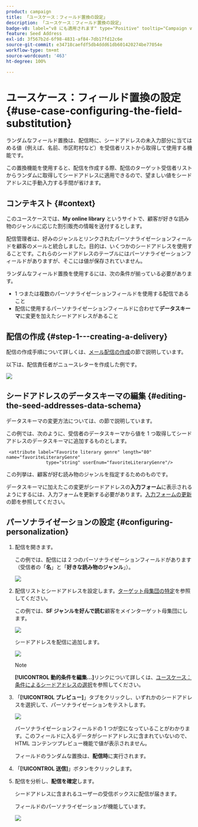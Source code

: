 ```yaml
---
product: campaign
title: 「ユースケース：フィールド置換の設定」
description: 「ユースケース：フィールド置換の設定」
badge-v8: label="v8 にも適用されます" type="Positive" tooltip="Campaign v8 にも適用されます"
feature: Seed Address
exl-id: 3f567b2d-6f98-4831-af84-7db17fd12c6e
source-git-commit: e34718caefdf5db4ddd61db601420274be77054e
workflow-type: tm+mt
source-wordcount: '463'
ht-degree: 100%

---
```


# ユースケース：フィールド置換の設定{#use-case-configuring-the-field-substitution}



ランダムなフィールド置換は、配信時に、シードアドレスの未入力部分に当てはめる値（例えば、名前、市区町村など）を受信者リストから取得して使用する機能です。

この置換機能を使用すると、配信を作成する際、配信のターゲット受信者リストからランダムに取得してシードアドレスに適用できるので、望ましい値をシードアドレスに手動入力する手間が省けます。

## コンテキスト {#context}

このユースケースでは、**My online library** というサイトで、顧客が好きな読み物のジャンルに応じた割引販売の情報を送付するとします。

配信管理者は、好みのジャンルとリンクされたパーソナライゼーションフィールドを顧客のメールと統合しました。目的は、いくつかのシードアドレスを使用することです。これらのシードアドレスのテーブルにはパーソナライゼーションフィールドがありますが、そこには値が保存されていません。

ランダムなフィールド置換を使用するには、次の条件が揃っている必要があります。

* 1 つまたは複数のパーソナライゼーションフィールドを使用する配信であること
* 配信に使用するパーソナライゼーションフィールドに合わせて&#x200B;**データスキーマ**&#x200B;に変更を加えたシードアドレスがあること

## 配信の作成 {#step-1---creating-a-delivery}

配信の作成手順について詳しくは、[メール配信の作成](creating-an-email-delivery.md)の節で説明しています。

以下は、配信責任者がニュースレターを作成した例です。

![](assets/dlv_seeds_usecase_24.png)

## シードアドレスのデータスキーマの編集 {#editing-the-seed-addresses-data-schema}

データスキーマの変更方法については、の節で説明しています。

この例では、次のように、受信者のデータスキーマから値を 1 つ取得してシードアドレスのデータスキーマに追加するものとします。

```
 <attribute label="Favorite literary genre" length="80" name="favoriteLiteraryGenre"
               type="string" userEnum="favoriteLiteraryGenre"/>
```

この列挙は、顧客が好む読み物のジャンルを指定するためのものです。

データスキーマに加えたこの変更がシードアドレスの&#x200B;**入力フォーム**&#x200B;に表示されるようにするには、入力フォームを更新する必要があります。[入力フォームの更新](use-case-selecting-seed-addresses-on-criteria.md#updating-the-input-form)の節を参照してください。

## パーソナライゼーションの設定 {#configuring-personalization}

1. 配信を開きます。

   この例では、配信には 2 つのパーソナライゼーションフィールドがあります（受信者の「**名**」と「**好きな読み物のジャンル**」）。

   ![](assets/dlv_seeds_usecase_25.png)

1. 配信リストとシードアドレスを設定します。[ターゲット母集団の特定](steps-defining-the-target-population.md)を参照してください。

   この例では、**SF ジャンルを好んで読む**&#x200B;顧客をメインターゲット母集団にします。

   ![](assets/dlv_seeds_usecase_26.png)

   シードアドレスを配信に追加します。

   ![](assets/dlv_seeds_usecase_27.png)

   >[!NOTE]
   >
   >**[!UICONTROL 動的条件を編集...]**&#x200B;リンクについて詳しくは、[ユースケース：条件によるシードアドレスの選択](use-case-selecting-seed-addresses-on-criteria.md)を参照してください。

1. 「**[!UICONTROL プレビュー]**」タブをクリックし、いずれかのシードアドレスを選択して、パーソナライゼーションをテストします。

   ![](assets/dlv_seeds_usecase_28.png)

   パーソナライゼーションフィールドの 1 つが空になっていることがわかります。このフィールドに入るデータがシードアドレスに含まれていないので、HTML コンテンツプレビュー機能で値が表示されません。

   フィールドのランダムな置換は、**配信時**&#x200B;に実行されます。

1. 「**[!UICONTROL 送信]**」ボタンをクリックします。
1. 配信を分析し、**配信を確定**&#x200B;します。

   シードアドレスに含まれるユーザーの受信ボックスに配信が届きます。

   フィールドのパーソナライゼーションが機能しています。

   ![](assets/dlv_seeds_usecase_08.png)
